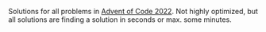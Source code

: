 Solutions for all problems in [Advent of Code 2022](https://adventofcode.com/2022). Not highly optimized, but all solutions are finding a solution in seconds or max. some minutes.